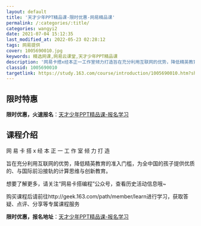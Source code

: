 ```yaml
---
layout: default
title: '天才少年PPT精品课-限时优惠-网易精品课'
permalink: /:categories/:title/
categories: wangyi2
date: 2021-07-04 15:12:35
last_modified_at: 2022-05-23 02:28:12
tags: 网易提供
cover: 1005690010.jpg
keywords: 精选网课,网易云课堂,天才少年PPT精品课
description: '网易卡搭x经本正一工作室倾力打造旨在充分利用互联网的优势，降低精英教育的准入门槛，为全中国的孩子提供优质的、与国际前沿接'
classid: 1005690010
targetlink: https://study.163.com/course/introduction/1005690010.htm?share=1&shareId=1025206652&utm_campaign=share&utm_medium=iphoneShare&utm_source=&utm_u=1025206652
---
```


## 限时特惠

**限时优惠，火速报名**：[天才少年PPT精品课-报名学习](https://study.163.com/course/introduction/1005690010.htm?share=1&shareId=1025206652&utm_campaign=share&utm_medium=iphoneShare&utm_source=&utm_u=1025206652)

## 课程介绍

网 易 卡 搭 x 经 本 正 一 工 作 室 倾 力 打 造

旨在充分利用互联网的优势，降低精英教育的准入门槛，为全中国的孩子提供优质的、与国际前沿接轨的计算思维与创新教育。

想要了解更多，请关注“网易卡搭编程”公众号，查看历史活动信息哦~



购买课程后请前往http://geek.163.com/path/member/learn进行学习，获取答疑、点评、分享等专属课程服务

**限时优惠，报名地址**：[天才少年PPT精品课-报名学习](https://study.163.com/course/introduction/1005690010.htm?share=1&shareId=1025206652&utm_campaign=share&utm_medium=iphoneShare&utm_source=&utm_u=1025206652)

